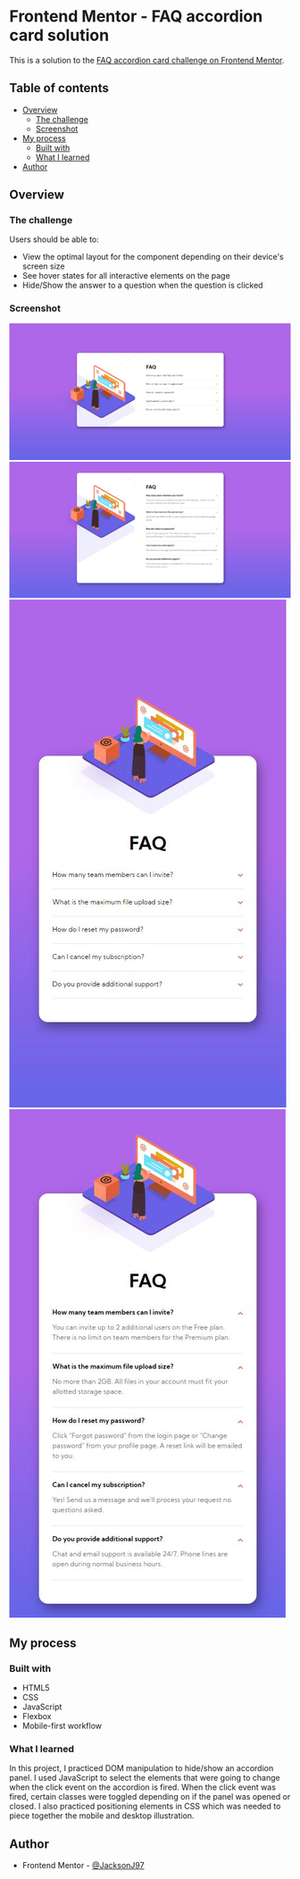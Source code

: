 # Frontend Mentor - FAQ accordion card solution

This is a solution to the [FAQ accordion card challenge on Frontend Mentor](https://www.frontendmentor.io/challenges/faq-accordion-card-XlyjD0Oam).

## Table of contents

- [Overview](#overview)
  - [The challenge](#the-challenge)
  - [Screenshot](#screenshot)
- [My process](#my-process)
  - [Built with](#built-with)
  - [What I learned](#what-i-learned)
- [Author](#author)

## Overview

### The challenge

Users should be able to:

- View the optimal layout for the component depending on their device's screen size
- See hover states for all interactive elements on the page
- Hide/Show the answer to a question when the question is clicked

### Screenshot

![Desktop view](./design/final-desktop.jpg)
![Desktop active view](./design/final-active-desktop.jpg)
![Mobile view](./design/final-mobile.jpg)
![Mobile active view](./design/final-active-mobile.jpg)

## My process

### Built with

- HTML5
- CSS
- JavaScript
- Flexbox
- Mobile-first workflow

### What I learned

In this project, I practiced DOM manipulation to hide/show an accordion panel. I used JavaScript to select the elements that were going to change when the click event on the accordion is fired. When the click event was fired, certain classes were toggled depending on if the panel was opened or closed. I also practiced positioning elements in CSS which was needed to piece together the mobile and desktop illustration.

## Author

- Frontend Mentor - [@JacksonJ97](https://www.frontendmentor.io/profile/JacksonJ97)
